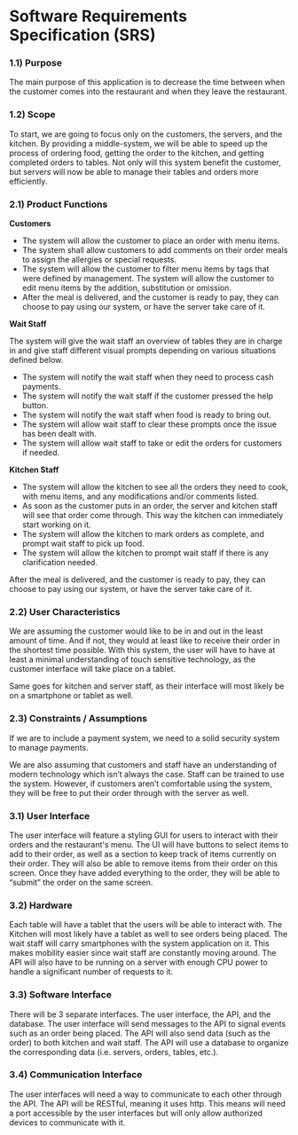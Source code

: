 # Software Requirements Specification (SRS)

### 1.1) Purpose
The main purpose of this application is to decrease the time between when 
the customer comes into the restaurant and when they leave the restaurant.

### 1.2) Scope
To start, we are going to focus only on the customers, the servers, and the kitchen. By providing a middle-system, we will be able to speed up the 
process of ordering food, getting the order to the kitchen, and getting completed orders to tables. Not only will this system benefit the customer, 
but servers will now be able to manage their tables and orders more efficiently.

### 2.1) Product Functions
**Customers**
- The system will allow the customer to place an order with menu items.
- The system shall allow customers to add comments on their order meals to assign the allergies or special requests. 
- The system will allow the customer to filter menu items by tags that were defined by management. The system will allow
the customer to edit menu items by the addition, substitution or omission.
- After the meal is delivered, and the customer is ready to pay, they can choose to pay using our system, or have the server take care of it.

**Wait Staff**

The system will give the wait staff an overview of tables they are in charge in and give staff different visual prompts depending on various situations defined below.
- The system will notify the wait staff when they need to process cash payments.
- The system will notify the wait staff if the customer pressed the help button.
- The system will notify the wait staff when food is ready to bring out.
- The system will allow wait staff to clear these prompts once the issue has been dealt with.
- The system will allow wait staff to take or edit the orders for customers if needed.

**Kitchen Staff**
- The system will allow the kitchen to see all the orders they need to cook, with menu items, and any modifications and/or comments listed.
- As soon as the customer puts in an order, the server and kitchen staff will see that order come through. This way the kitchen can immediately start working on it.
- The system will allow the kitchen to mark orders as complete, and prompt wait staff to pick up food.
- The system will allow the kitchen to prompt wait staff if there is any clarification needed.

After the meal is delivered, and the customer is ready to pay, they can choose to pay using our system, or have the server take care of it.

### 2.2) User Characteristics
We are assuming the customer would like to be in and out in the least amount of time. And if not, they would at least like to receive their
order in the shortest time possible. With this system, the user will have to have at least a minimal understanding of touch sensitive technology, 
as the customer interface will take place on a tablet.

Same goes for kitchen and server staff, as their interface will most likely be on a smartphone or tablet as well.

### 2.3) Constraints / Assumptions
If we are to include a payment system, we need to a solid security system to manage payments.

We are also assuming that customers and staff have an understanding of modern technology which isn’t always the case. 
Staff can be trained to use the system. However, if customers aren’t comfortable using the system, they will be free to put their order through with the server as well.

### 3.1) User Interface
The user interface will feature a styling GUI for users to interact with their orders and the restaurant's menu. 
The UI will have buttons to select items to add to their order, as well as a section to keep track of items currently on their order. 
They will also be able to remove items from their order on this screen. Once they have added everything to the order, 
they will be able to “submit” the order on the same screen.

### 3.2) Hardware
Each table will have a tablet that the users will be able to interact with. The Kitchen will most likely have a tablet as well 
to see orders being placed. The wait staff will carry smartphones with the system application on it. This makes mobility easier 
since wait staff are constantly moving around. The API will also have to be running on a server with enough CPU power to handle a significant number of requests to it.

### 3.3) Software Interface
There will be 3 separate interfaces. The user interface, the API, and the database. 
The user interface will send messages to the API to signal events such as an order being placed. 
The API will also send data (such as the order) to both kitchen and wait staff. The API will use a database to 
organize the corresponding data (i.e. servers, orders, tables, etc.).

### 3.4) Communication Interface
The user interfaces will need a way to communicate to each other through the API. The API will be RESTful, 
meaning it uses http. This means will need a port accessible by the user interfaces but will only allow authorized devices to communicate with it.